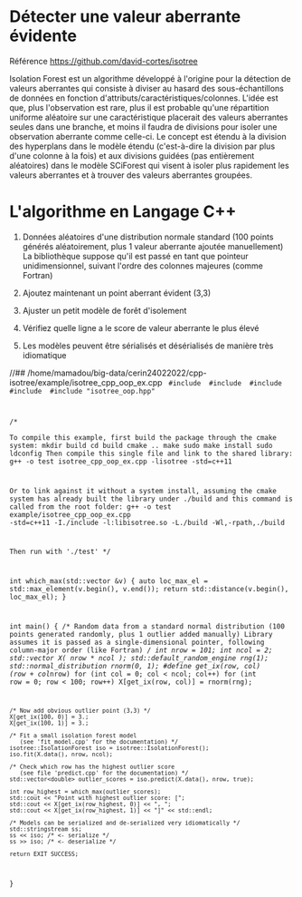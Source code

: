 
# Détecter une valeur aberrante évidente

Référence https://github.com/david-cortes/isotree

Isolation Forest est un algorithme développé à l'origine pour la détection de valeurs aberrantes qui consiste à diviser au hasard des sous-échantillons de données en fonction d'attributs/caractéristiques/colonnes. L'idée est que, plus l'observation est rare, plus il est probable qu'une répartition uniforme aléatoire sur une caractéristique placerait des valeurs aberrantes seules dans une branche, et moins il faudra de divisions pour isoler une observation aberrante comme celle-ci. Le concept est étendu à la division des hyperplans dans le modèle étendu (c'est-à-dire la division par plus d'une colonne à la fois) et aux divisions guidées (pas entièrement aléatoires) dans le modèle SCiForest qui visent à isoler plus rapidement les valeurs aberrantes et à trouver des valeurs aberrantes groupées.

# L'algorithme en Langage C++

1. Données aléatoires d'une distribution normale standard (100 points générés aléatoirement, plus 1 valeur aberrante ajoutée manuellement) La bibliothèque suppose qu'il est passé en tant que pointeur unidimensionnel, suivant l'ordre des colonnes majeures (comme Fortran)

2. Ajoutez maintenant un point aberrant évident (3,3)

3. Ajuster un petit modèle de forêt d'isolement

4. Vérifiez quelle ligne a le score de valeur aberrante le plus élevé

5. Les modèles peuvent être sérialisés et désérialisés de manière très idiomatique

<p>
      
//## /home/mamadou/big-data/cerin24022022/cpp-isotree/example/isotree_cpp_oop_ex.cpp
<code>
#include <random>
#include <algorithm>
#include <iostream>
#include <sstream>
#include "isotree_oop.hpp"

/*  
      To compile this example, first build the package through the cmake system:
      mkdir build
      cd build
      cmake ..
      make
      sudo make install
      sudo ldconfig
   Then compile this single file and link to the shared library:
     g++ -o test isotree_cpp_oop_ex.cpp -lisotree -std=c++11

   Or to link against it without a system install, assuming the cmake system
   has already built the library under ./build and this command is called from
   the root folder:
     g++ -o test example/isotree_cpp_oop_ex.cpp -std=c++11 -I./include -l:libisotree.so -L./build -Wl,-rpath,./build

   Then run with './test'
*/

int which_max(std::vector<double> &v)
{
    auto loc_max_el = std::max_element(v.begin(), v.end());
    return std::distance(v.begin(), loc_max_el);
}

int main()
{
    /* Random data from a standard normal distribution
       (100 points generated randomly, plus 1 outlier added manually)
       Library assumes it is passed as a single-dimensional pointer,
       following column-major order (like Fortran) */
    int nrow = 101;
    int ncol = 2;
    std::vector<double> X( nrow * ncol );
    std::default_random_engine rng(1);
    std::normal_distribution<double> rnorm(0, 1);
    #define get_ix(row, col) (row + col*nrow)
    for (int col = 0; col < ncol; col++)
        for (int row = 0; row < 100; row++)
            X[get_ix(row, col)] = rnorm(rng);

    /* Now add obvious outlier point (3,3) */
    X[get_ix(100, 0)] = 3.;
    X[get_ix(100, 1)] = 3.;

    /* Fit a small isolation forest model
       (see 'fit_model.cpp' for the documentation) */
    isotree::IsolationForest iso = isotree::IsolationForest();
    iso.fit(X.data(), nrow, ncol);

    /* Check which row has the highest outlier score
       (see file 'predict.cpp' for the documentation) */
    std::vector<double> outlier_scores = iso.predict(X.data(), nrow, true);

    int row_highest = which_max(outlier_scores);
    std::cout << "Point with highest outlier score: [";
    std::cout << X[get_ix(row_highest, 0)] << ", ";
    std::cout << X[get_ix(row_highest, 1)] << "]" << std::endl;

    /* Models can be serialized and de-serialized very idiomatically */
    std::stringstream ss;
    ss << iso; /* <- serialize */
    ss >> iso; /* <- deserialize */

    return EXIT_SUCCESS;
}
</code> 
</p>
